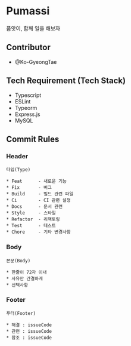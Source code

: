 # Pumassi

품앗이, 함께 일을 해보자

## Contributor

- @Ko-GyeongTae

## Tech Requirement (Tech Stack)

- Typescript
- ESLint
- Typeorm
- Express.js
- MySQL

## Commit Rules

### Header

    타입(Type)

    * Feat      - 새로운 기능
    * Fix       - 버그
    * Build     - 빌드 관련 파일
    * Ci        - CI 관련 설정
    * Docs      - 문서 관련
    * Style     - 스타일
    * Refactor  - 리팩토링
    * Test      - 테스트
    * Chore     - 기타 변경사항

### Body

    본문(Body)

    * 한줄이 72자 이내
    * 사유만 간결하게
    * 선택사항

### Footer

    푸터(Footer)

    * 해결 : issueCode
    * 관련 : issueCode
    * 참조 : issueCode
